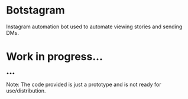 # Botstagram
Instagram automation bot used to automate viewing stories and sending DMs.
# Work in progress...
•••

Note: The code provided is just a prototype and is not ready for use/distribution.
